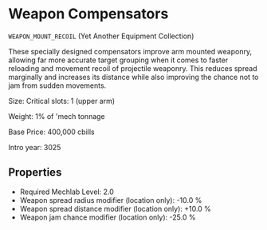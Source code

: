 # Weapon Compensators

`WEAPON_MOUNT_RECOIL` (Yet Another Equipment Collection)

These specially designed compensators improve arm mounted weaponry, allowing far more accurate target grouping when it comes to faster reloading and movement recoil of projectile weaponry. This reduces spread marginally and increases its distance while also improving the chance not to jam from sudden movements.

Size: Critical slots: 1 (upper arm)

Weight: 1% of 'mech tonnage

Base Price: 400,000 cbills

Intro year: 3025

## Properties
* Required Mechlab Level: 2.0 
* Weapon spread radius modifier (location only): -10.0 %
* Weapon spread distance modifier (location only): +10.0 %
* Weapon jam chance modifier (location only): -25.0 %
